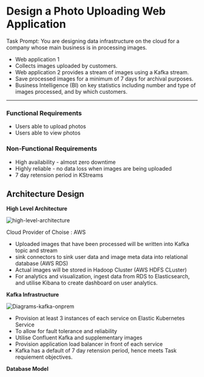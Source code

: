 # Design a Photo Uploading Web Application

Task Prompt:
You are designing data infrastructure on the cloud for a company whose main business is in processing images.

- Web application 1 
- Collects images uploaded by customers. 
- Web application 2 provides a stream of images using a Kafka stream. 
- Save processed images for a minimum of 7 days for archival purposes.
- Business Intelligence (BI) on key statistics including number and type of images processed, and by which customers.

-----------------------

### Functional Requirements
- Users able to upload photos
- Users able to view photos

### Non-Functional Requirements
- High availability - almost zero downtime
- Highly reliable - no data loss when images are being uploaded
- 7 day retension period in KStreams

## Architecture Design
<b>High Level Architecture</b>

![high-level-architecture](https://user-images.githubusercontent.com/14856777/161397571-f0109597-d733-4714-bb39-453e56ba25b0.jpg)

Cloud Provider of Choise : AWS

- Uploaded images that have been processed will be written into Kafka topic and stream
- sink connectors to sink user data and image meta data into relational database (AWS RDS)
- Actual images will be stored in Hadoop Cluster (AWS HDFS CLuster)
- For analytics and visualization, ingest data from RDS to Elasticsearch, and utilise Kibana to create dashboard on user analytics.

<b>Kafka Infrastructure</b>

![Diagrams-kafka-onprem](https://user-images.githubusercontent.com/14856777/161424701-505feb83-57bf-4857-91b1-6f24a5d82a9e.jpg)

- Provision at least 3 instances of each service on Elastic Kubernetes Service
- To allow for fault tolerance and reliability
- Utilise Confluent Kafka and supplementary images
- Provision application load balancer in front of each service
- Kafka has a default of 7 day retension period, hence meets Task requiement objectives.

<b>Database Model</b>


